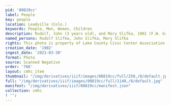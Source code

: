 ```yaml
---
pid: '00819cc'
label: People
key: people
location: Leadville (Colo.)
keywords: People, Men, Women, Children
description: Rudolf, John (3 years old), and Mary Slifka, 1902 (F.W. Grove photo)
named_persons: Rudolf Slifka, John Slifka, Mary Slifka
rights: This photo is property of Lake County Civic Center Association.
creation_date: '1902'
ingest_date: '2021-03-30'
format: Photo
source: Scanned Negative
order: '766'
layout: cmhc_item
thumbnail: "/img/derivatives/iiif/images/00819cc/full/250,/0/default.jpg"
full: "/img/derivatives/iiif/images/00819cc/full/1140,/0/default.jpg"
manifest: "/img/derivatives/iiif/00819cc/manifest.json"
collection: cmhc
! '': 
---
```

